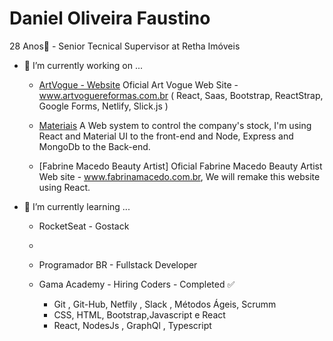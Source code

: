   # Daniel Oliveira Faustino
  
  28 Anos👋 - Senior Tecnical Supervisor at Retha Imóveis

- 🔭 I’m currently working on ...

    - [ArtVogue - Website](https://github.com/danielofaustino/artvogue) 
     Oficial Art Vogue Web Site - www.artvoguereformas.com.br ( React, Saas, Bootstrap, ReactStrap, Google Forms, Netlify, Slick.js )

   - [Materiais](https://github.com/danielofaustino/materiais) 
     A Web system to control the company's stock, I'm using React and Material UI to the front-end and Node, Express and MongoDb to the Back-end.
   
    - [Fabrine Macedo Beauty Artist] 
     Oficial Fabrine Macedo Beauty Artist Web site - www.fabrinamacedo.com.br, We will remake this website using React.
   
   
- 🌱 I’m currently learning ...
   
  -  RocketSeat - Gostack 
  -  
  -  Programador BR - Fullstack Developer
  
  -  Gama Academy - Hiring Coders - Completed ✅
       - Git , Git-Hub, Netfily , Slack , Métodos Ágeis, Scrumm
       - CSS, HTML, Bootstrap,Javascript e React
       - React, NodesJs , GraphQl , Typescript
  



